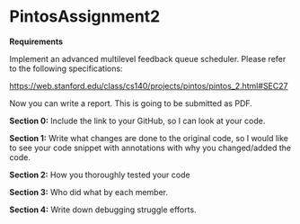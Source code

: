 # PintosAssignment2
**Requirements**

Implement an advanced multilevel feedback queue scheduler. Please refer to the
following specifications:

https://web.stanford.edu/class/cs140/projects/pintos/pintos_2.html#SEC27

Now you can write a report. This is going to be submitted as PDF.

**Section 0:** Include the link to your GitHub, so I can look at your code.

**Section 1:** Write what changes are done to the original code, so I would like to see your
code snippet with annotations with why you changed/added the code.

**Section 2:** How you thoroughly tested your code

**Section 3:** Who did what by each member.

**Section 4:** Write down debugging struggle efforts.
